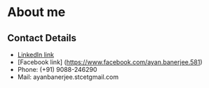 # About me

## Contact Details
 * [LinkedIn link](https://in.linkedin.com/in/ayan-banerjee-4805007a)
 * [Facebook link] (https://www.facebook.com/ayan.banerjee.581)
 * Phone: (+91) 9088-246290
 * Mail: ayanbanerjee.stcetgmail.com 
